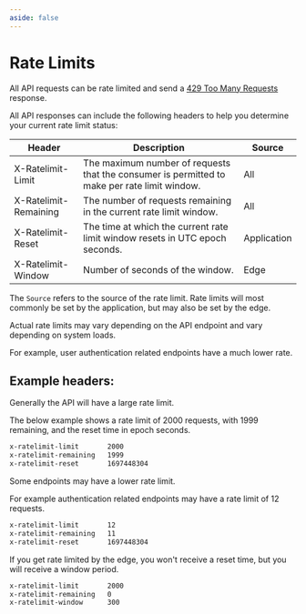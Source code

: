 ```yaml
---
aside: false
---
```


# Rate Limits

All API requests can be rate limited and send a [429 Too Many Requests](https://developer.mozilla.org/en-US/docs/Web/HTTP/Status/429) response.

All API responses can include the following headers to help you determine your current rate limit status:

| Header                | Description                                                                                  | Source           |
| --------------------- | -------------------------------------------------------------------------------------------- | ---------------- |
| X-Ratelimit-Limit     | The maximum number of requests that the consumer is permitted to make per rate limit window. | All              |
| X-Ratelimit-Remaining | The number of requests remaining in the current rate limit window.                           | All              |
| X-Ratelimit-Reset     | The time at which the current rate limit window resets in UTC epoch seconds.                 | Application |
| X-Ratelimit-Window    | Number of seconds of the window.                                                             | Edge |

The `Source` refers to the source of the rate limit. Rate limits will most commonly be set by the application, but may also be set by the edge.

Actual rate limits may vary depending on the API endpoint and vary depending on system loads.

For example, user authentication related endpoints have a much lower rate.

## Example headers:

Generally the API will have a large rate limit.

The below example shows a rate limit of 2000 requests, with 1999 remaining, and the reset time in epoch seconds.

```txt
x-ratelimit-limit	    2000
x-ratelimit-remaining	1999
x-ratelimit-reset	    1697448304
```

Some endpoints may have a lower rate limit.

For example authentication related endpoints may have a rate limit of 12 requests.

```txt
x-ratelimit-limit	    12
x-ratelimit-remaining	11
x-ratelimit-reset	    1697448304
```

If you get rate limited by the edge, you won't receive a reset time, but you will receive a window period.

```txt
x-ratelimit-limit	    2000
x-ratelimit-remaining	0
x-ratelimit-window      300
```
